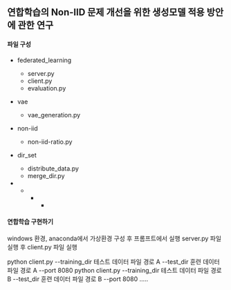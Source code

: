 ## 연합학습의 Non-IID 문제 개선을 위한 생성모델 적용 방안에 관한 연구


#### 파일 구성
+ federated_learning
    - server.py
    - client.py
    - evaluation.py

+ vae
    - vae_generation.py

+ non-iid
    -  non-iid-ratio.py

+ dir_set
    - distribute_data.py 
    - merge_dir.py


+ + + +
#### 연합학습 구현하기
windows 환경, anaconda에서 가상환경 구성 후 프롬프트에서 실행
server.py 파일 실행 후 client.py 파일 실행

python client.py --training_dir 테스트 데이터 파일 경로 A --test_dir  훈련 데이터 파일 경로 A --port 8080
python client.py --training_dir 테스트 데이터 파일 경로 B --test_dir  훈련 데이터 파일 경로 B --port 8080
.....


